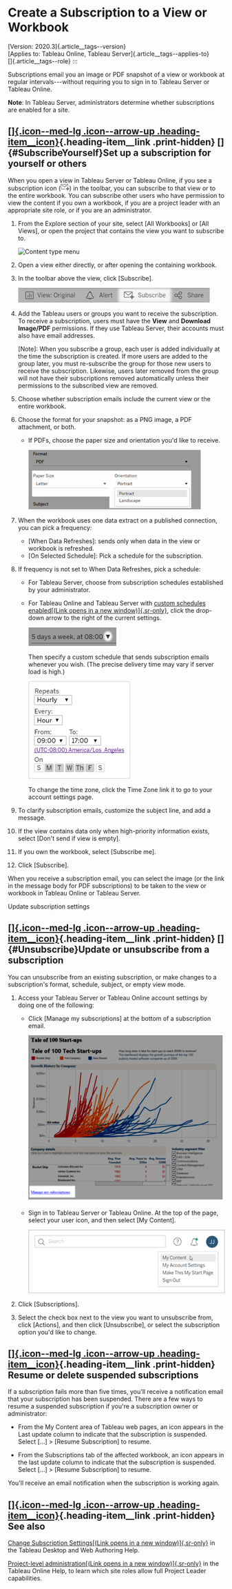 

Create a Subscription to a View or Workbook
===========================================


[Version: 2020.3]{.article__tags--version}\
[Applies to: Tableau Online, Tableau
Server]{.article__tags--applies-to}\
[]{.article__tags--role}
:::


Subscriptions email you an image or PDF snapshot of a view or workbook
at regular intervals---without requiring you to sign in to Tableau
Server or Tableau Online.

**Note**: In Tableau Server, administrators determine whether
subscriptions are enabled for a site.

<div>

<div>

[[]{.icon--med-lg .icon--arrow-up .heading-item__icon}](https://help.tableau.com/current/server/en-us/subscribe_user.htm#){.heading-item__link .print-hidden} []{#SubscribeYourself}Set up a subscription for yourself or others
--------------------------------------------------------------------------------------------------------------------------------------------------------------------------------------------------------------------------------

</div>

When you open a view in Tableau Server or Tableau Online, if you see a
subscription icon
(![](./images/subscribe_icon.png))
in the toolbar, you can subscribe to that view or to the entire
workbook. You can subscribe other users who have permission to view the
content if you own a workbook, if you are a project leader with an
appropriate site role, or if you are an administrator.

1.  From the Explore section of your site, select [All
    Workbooks] or [All Views], or open the
    project that contains the view you want to subscribe to.

    ![Content type
    menu](./Create%20a%20Subscription%20to%20a%20View%20or%20Workbook%20-%20Tableau_files/subscribe_content_1a.png)

2.  Open a view either directly, or after opening the containing
    workbook.

3.  In the toolbar above the view, click [Subscribe].

    ![](./images/subscribe_toolbar.png)

4.  Add the Tableau users or groups you want to receive the
    subscription. To receive a subscription, users must have the
    **View** and **Download Image/PDF** permissions. If they use Tableau
    Server, their accounts must also have email addresses.

    [Note]: When you subscribe a group, each user is added
    individually at the time the subscription is created. If more users
    are added to the group later, you must re-subscribe the group for
    those new users to receive the subscription. Likewise, users later
    removed from the group will not have their subscriptions removed
    automatically unless their permissions to the subscribed view are
    removed.

5.  Choose whether subscription emails include the current view or the
    entire workbook.

6.  Choose the format for your snapshot: as a PNG image, a PDF
    attachment, or both.

    -   If PDFs, choose the paper size and orientation you\'d like to
        receive.

        ![](./images/subscription_paper.png)

7.  When the workbook uses one data extract on a published connection,
    you can pick a frequency:

    -   [When Data Refreshes]: sends only when data in the
        view or workbook is refreshed.
    -   [On Selected Schedule]: Pick a schedule for the
        subscription.

8.  If frequency is not set to When Data Refreshes, pick a schedule:

    -   For Tableau Server, choose from subscription schedules
        established by your administrator.

    -   For Tableau Online and Tableau Server with [custom schedules
        enabled[(Link opens in a new
        window)]{.sr-only}](https://help.tableau.com/current/server-linux/en-us/schedule_enable_custom.htm),
        click the drop-down arrow to the right of the current settings.

        ![](./images/subscribe_options_online_sched.png)

        Then specify a custom schedule that sends subscription emails
        whenever you wish. (The precise delivery time may vary if server
        load is high.)

        ![](./images/self_subscribe_topic.png)

        To change the time zone, click the Time Zone link it to go to
        your account settings page.

9.  To clarify subscription emails, customize the subject line, and add
    a message.

10. If the view contains data only when high-priority information
    exists, select [Don\'t send if view is empty].

11. If you own the workbook, select [Subscribe me].

12. Click [Subscribe].

When you receive a subscription email, you can select the image (or the
link in the message body for PDF subscriptions) to be taken to the view
or workbook in Tableau Online or Tableau Server.

Update subscription settings

</div>

<div>

<div>

[[]{.icon--med-lg .icon--arrow-up .heading-item__icon}](https://help.tableau.com/current/server/en-us/subscribe_user.htm#){.heading-item__link .print-hidden} []{#Unsubscribe}Update or unsubscribe from a subscription
-----------------------------------------------------------------------------------------------------------------------------------------------------------------------------------------------------------------------

</div>

You can unsubscribe from an existing subscription, or make changes to a
subscription's format, schedule, subject, or empty view mode.

1.  Access your Tableau Server or Tableau Online account settings by
    doing one of the following:

    -   Click [Manage my subscriptions] at the bottom of a
        subscription email.

        ![](./images/subscribe_remove.png)

    -   Sign in to Tableau Server or Tableau Online. At the top of the
        page, select your user icon, and then select [My
        Content].

        ![](./images/subscribe_remove2.png)

2.  Click [Subscriptions].

3.  Select the check box next to the view you want to unsubscribe from,
    click [Actions], and then click
    [Unsubscribe], or select the subscription option you\'d
    like to change.

<div>

[[]{.icon--med-lg .icon--arrow-up .heading-item__icon}](https://help.tableau.com/current/server/en-us/subscribe_user.htm#){.heading-item__link .print-hidden} Resume or delete suspended subscriptions
------------------------------------------------------------------------------------------------------------------------------------------------------------------------------------------------------

</div>

If a subscription fails more than five times, you\'ll receive a
notification email that your subscription has been suspended. There are
a few ways to resume a suspended subscription if you\'re a subscription
owner or administrator:

-   From the My Content area of Tableau web pages, an icon appears in
    the Last update column to indicate that the subscription is
    suspended. Select [\...] \> [Resume
    Subscription] to resume.

-   From the Subscriptions tab of the affected workbook, an icon appears
    in the last update column to indicate that the subscription is
    suspended. Select [\...] \> [Resume
    Subscription] to resume.

You\'ll receive an email notification when the subscription is working
again.

<div>

[[]{.icon--med-lg .icon--arrow-up .heading-item__icon}](https://help.tableau.com/current/server/en-us/subscribe_user.htm#){.heading-item__link .print-hidden} See also
----------------------------------------------------------------------------------------------------------------------------------------------------------------------

</div>

[Change Subscription Settings[(Link opens in a new
window)]{.sr-only}](https://help.tableau.com/current/pro/desktop/en-us/help.html#useracct.html)
in the Tableau Desktop and Web Authoring Help.

[Project-level administration[(Link opens in a new
window)]{.sr-only}](https://help.tableau.com/current/online/en-us/projects.htm#project-admin "Link opens article in a new browser tab")
in the Tableau Online Help, to learn which site roles allow full Project
Leader capabilities.


